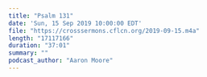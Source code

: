 ```yaml
---
title: "Psalm 131"
date: 'Sun, 15 Sep 2019 10:00:00 EDT'
file: "https://crosssermons.cflcn.org/2019-09-15.m4a"
length: "17117166"
duration: "37:01"
summary: ""
podcast_author: "Aaron Moore"
---
```

